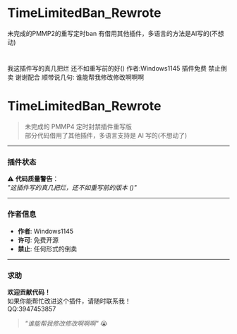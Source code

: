 # TimeLimitedBan_Rewrote
  未完成的PMMP2的重写定时ban
  有借用其他插件，多语言的方法是AI写的(不想动)
#
  我这插件写的真几把烂
  还不如重写前的好()
  作者:Windows1145
  插件免费
  禁止倒卖
  谢谢配合
  顺带说几句:
  谁能帮我修改修改啊啊啊
# TimeLimitedBan_Rewrote

> 未完成的 PMMP4 定时封禁插件重写版  
> 部分代码借用了其他插件，多语言支持是 AI 写的(不想动了)

---

### 插件状态
⚠️ **代码质量警告**：  
_"这插件写的真几把烂，还不如重写前的版本 ()"_

---

### 作者信息
- **作者**: Windows1145  
- **许可**: 免费开源  
- **禁止**: 任何形式的倒卖  

---

### 求助
**欢迎贡献代码！**  
如果你能帮忙改进这个插件，请随时联系我！  
QQ:3947453857

> _"谁能帮我修改修改啊啊啊"_ 😭

